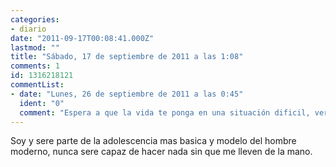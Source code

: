 ```yaml
---
categories:
- diario
date: "2011-09-17T00:08:41.000Z"
lastmod: ""
title: "Sábado, 17 de septiembre de 2011 a las 1:08"
comments: 1
id: 1316218121
commentList:
- date: "Lunes, 26 de septiembre de 2011 a las 0:45"
  ident: "0"
  comment: "Espera a que la vida te ponga en una situación dificil, verás que solo tendrás la opcion de solucionarlo por ti mism@, por supervivencia, y lo harás, no te quedara otra..."
---
```


Soy y sere parte de la adolescencia mas basica y modelo del hombre moderno, nunca sere capaz de hacer nada sin que me lleven de la mano.